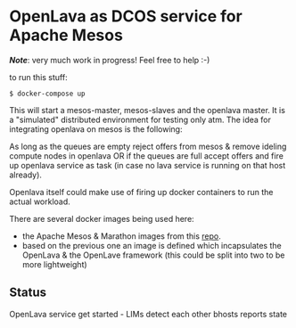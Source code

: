 # OpenLava as DCOS service for Apache Mesos

***Note***: very much work in progress! Feel free to help :-)

to run this stuff:

    $ docker-compose up

This will start a mesos-master, mesos-slaves and the openlava master. It is a "simulated" distributed environment for testing only atm. The idea for integrating openlava on mesos is the following:

As long as the queues are empty reject offers from mesos & remove ideling compute nodes in openlava OR if the queues are full accept offers and fire up openlava service as task (in case no lava service is running on that host already).

Openlava itself could make use of firing up docker containers to run the actual workload.

There are several docker images being used here:

* the Apache Mesos & Marathon images from  this [repo](https://github.com/tmetsch/docker_compose_mesos).
* based on the previous one an image is defined which incapsulates the OpenLava & the OpenLave framework (this could be split into two to be more lightweight)

## Status

OpenLava service get started - LIMs detect each other bhosts reports state
